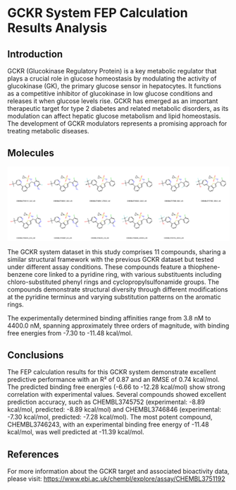 # GCKR System FEP Calculation Results Analysis

## Introduction

GCKR (Glucokinase Regulatory Protein) is a key metabolic regulator that plays a crucial role in glucose homeostasis by modulating the activity of glucokinase (GK), the primary glucose sensor in hepatocytes. It functions as a competitive inhibitor of glucokinase in low glucose conditions and releases it when glucose levels rise. GCKR has emerged as an important therapeutic target for type 2 diabetes and related metabolic disorders, as its modulation can affect hepatic glucose metabolism and lipid homeostasis. The development of GCKR modulators represents a promising approach for treating metabolic diseases.

## Molecules

![Molecular structures of representative compounds](mol_grid.png)

The GCKR system dataset in this study comprises 11 compounds, sharing a similar structural framework with the previous GCKR dataset but tested under different assay conditions. These compounds feature a thiophene-benzene core linked to a pyridine ring, with various substituents including chloro-substituted phenyl rings and cyclopropylsulfonamide groups. The compounds demonstrate structural diversity through different modifications at the pyridine terminus and varying substitution patterns on the aromatic rings.

The experimentally determined binding affinities range from 3.8 nM to 4400.0 nM, spanning approximately three orders of magnitude, with binding free energies from -7.30 to -11.48 kcal/mol.

## Conclusions

The FEP calculation results for this GCKR system demonstrate excellent predictive performance with an R² of 0.87 and an RMSE of 0.74 kcal/mol. The predicted binding free energies (-6.66 to -12.28 kcal/mol) show strong correlation with experimental values. Several compounds showed excellent prediction accuracy, such as CHEMBL3745752 (experimental: -8.89 kcal/mol, predicted: -8.89 kcal/mol) and CHEMBL3746846 (experimental: -7.30 kcal/mol, predicted: -7.28 kcal/mol). The most potent compound, CHEMBL3746243, with an experimental binding free energy of -11.48 kcal/mol, was well predicted at -11.39 kcal/mol.

## References

For more information about the GCKR target and associated bioactivity data, please visit:
https://www.ebi.ac.uk/chembl/explore/assay/CHEMBL3751192 